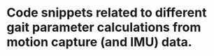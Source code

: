# Code snippets related to different gait parameter calculations from motion capture (and IMU) data.
